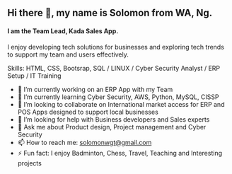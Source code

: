 ## Hi there 👋, my name is Solomon from WA, Ng.
#### I am the Team Lead, Kada Sales App. 


I enjoy developing tech solutions for businesses and exploring tech trends to support my team and users effectively.

Skills: HTML, CSS, Bootsrap, SQL / LINUX / Cyber Security Analyst / ERP Setup / IT Training

- 🔭 I’m currently working on an ERP App with my Team
- 🌱 I’m currently learning Cyber Security, AWS, Python, MySQL, CISSP 
- 👯 I’m looking to collaborate on International market access for ERP and POS Apps designed to support local businesses
- 🤔 I’m looking for help with Business developers and Sales experts 
- 💬 Ask me about Product design, Project management and Cyber Security 
- 📫 How to reach me: solomonwgt@gmail.com 
- ⚡ Fun fact: I enjoy Badminton, Chess, Travel, Teaching and Interesting projects



